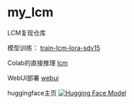 # my_lcm
LCM复现仓库

模型训练：
[train-lcm-lora-sdv15](https://github.com/coder-gx/my_lcm/tree/main/train_lcm_lora_sdv15.ipynb)

Colab的直接推理
[lcm](https://github.com/coder-gx/my_lcm/tree/main/lcm.ipynb)

WebUI部署
[webui](https://github.com/coder-gx/my_lcm/tree/main/webui.ipynb)

huggingface主页
[![Hugging Face Model](https://img.shields.io/badge/%F0%9F%A4%97%20Hugging%20Face-Spaces-blue)](https://huggingface.co/XanderGong/my-lcm)
